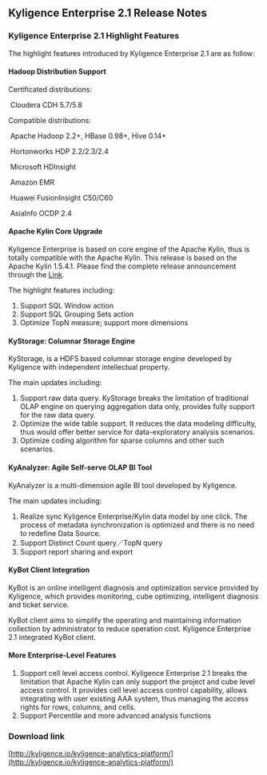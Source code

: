 ## Kyligence Enterprise 2.1 Release Notes

### Kyligence Enterprise 2.1 Highlight Features

The highlight features introduced by Kyligence Enterprise 2.1 are as follow:

#### Hadoop Distribution Support

Certificated distributions:

​	Cloudera CDH 5.7/5.8

Compatible distributions:

​	Apache Hadoop 2.2+, HBase 0.98+, Hive 0.14+

​	Hortonworks HDP 2.2/2.3/2.4

​	Microsoft HDInsight

​	Amazon EMR

​	Huawei FusionInsight C50/C60

​	AsiaInfo OCDP 2.4

#### Apache Kylin Core Upgrade

Kyligence Enterprise is based on core engine of the Apache Kylin, thus is totally compatible with the Apache Kylin. This release is based on the Apache Kylin 1.5.4.1. Please find the complete release announcement through the [Link](http://kylin.apache.org/docs15/release_notes.html).

The highlight features including:

1. Support SQL Window action
2. Support SQL Grouping Sets action
3. Optimize TopN measure; support more dimensions

#### KyStorage: Columnar Storage Engine

KyStorage, is a HDFS based columnar storage engine developed by Kyligence with independent intellectual property. 

The main updates including:

1. Support raw data query. KyStorage breaks the limitation of traditional OLAP engine on querying aggregation data only, provides fully support for the raw data query.
2. Optimize the wide table support. It reduces the data modeling difficulty, thus would offer better service for data-exploratory analysis scenarios.
3. Optimize coding algorithm for sparse columns and other such scenarios.  

#### KyAnalyzer: Agile Self-serve OLAP BI Tool

KyAnalyzer is a multi-dimension agile BI tool developed by Kyligence.

The main updates including:

1. Realize sync Kyligence Enterprise/Kylin data model by one click. The process of metadata synchronization is optimized and there is no need to redefine Data Source.
2. Support Distinct Count query／TopN query
3. Support report sharing and export

#### KyBot Client Integration

KyBot is an online intelligent diagnosis and optimization service provided by Kyligence, which provides monitoring, cube optimizing, intelligent diagnosis and ticket service. 

KyBot client aims to simplify the operating and maintaining information collection by administrator to reduce operation cost. Kyligence Enterprise 2.1 integrated KyBot client.

#### More Enterprise-Level Features

1. Support cell level access control. Kyligence Enterprise 2.1 breaks the limitation that Apache Kylin can only support the project and cube level access control. It provides cell level access control capability, allows integrating with user existing AAA system, thus managing the access rights for rows, columns, and cells.
2. Support Percentile and more advanced analysis functions

### Download link

[http://kyligence.io/kyligence-analytics-platform/](http://kyligence.io/kyligence-analytics-platform/)


